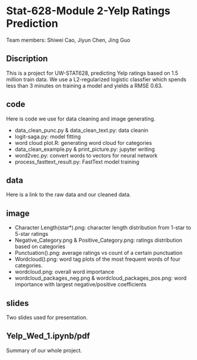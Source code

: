 # Stat-628-Module 2-Yelp Ratings Prediction
Team members: Shiwei Cao, Jiyun Chen, Jing Guo

## Discription
This is a project for UW-STAT628, predicting Yelp ratings based on 1.5 million train data. We use a L2-regularized logistic classfier which spends less than 3 minutes on training a model and yields a RMSE 0.63.

## code
Here is code we use for data cleaning and image generating.
 * data_clean_punc.py & data_clean_text.py: data cleanin
 * logit-saga.py: model fitting
 * word cloud plot.R: generating word cloud for categories
 * data_clean_example.py & print_picture.py: jupyter writing
 * word2vec.py: convert words to vectors for neural network
 * process_fasttext_result.py: FastText model training

## data
Here is a link to the raw data and our cleaned data.

## image
 * Character Length(star*).png: character length distribution from 1-star to 5-star ratings
 * Negative_Category.png & Positive_Category.png: ratings distribution based on categories
 * Punctuation().png: average ratings vs count of a certain punctuation
 * Wordcloud().png: word tag plots of the most frequent words of four categories.
 * wordcloud.png: overall word importance
 * wordcloud_packages_neg.png & wordcloud_packages_pos.png: word importance with largest negative/positive coefficients

## slides
Two slides used for presentation.

## Yelp_Wed_1.ipynb/pdf
Summary of our whole project.

 
